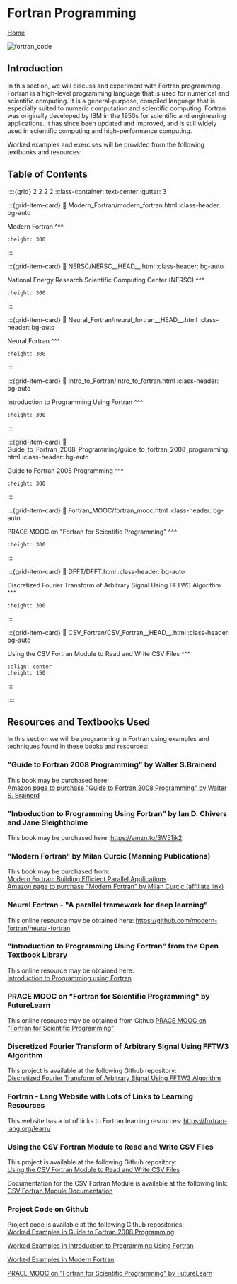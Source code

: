 # Fortran Programming

[Home](https://www.mkdynamics.net)

![fortran_code](images/fortran_code.jpeg)

## Introduction
In this section, we will discuss and experiment with Fortran programming. Fortran is a high-level programming language that is used for numerical and scientific computing. It is a general-purpose, compiled language that is especially suited to numeric computation and scientific computing. Fortran was originally developed by IBM in the 1950s for scientific and engineering applications. It has since been updated and improved, and is still widely used in scientific computing and high-performance computing.

Worked examples and exercises will be provided from the following textbooks and resources: <br>

## Table of Contents

::::{grid} 2 2 2 2
:class-container: text-center
:gutter: 3

:::{grid-item-card}
:link: Modern_Fortran/modern_fortran.html
:class-header: bg-auto

Modern Fortran
^^^
```{image} images/modern_fortran.jpg
:height: 300
```
:::

:::{grid-item-card}
:link: NERSC/NERSC__HEAD__.html
:class-header: bg-auto

National Energy Research Scientific Computing Center (NERSC)
^^^
```{image} images/NERSC.svg
:height: 300
```
:::

:::{grid-item-card}
:link: Neural_Fortran/neural_fortran__HEAD__.html
:class-header: bg-auto

Neural Fortran
^^^
```{image} images/neural_network.jpg
:height: 300
```
:::

:::{grid-item-card}
:link: Intro_to_Fortran/intro_to_fortran.html
:class-header: bg-auto

Introduction to Programming Using Fortran
^^^
```{image} images/intro_fortran.jpg
:height: 300
```
:::

:::{grid-item-card}
:link: Guide_to_Fortran_2008_Programming/guide_to_fortran_2008_programming.html
:class-header: bg-auto

Guide to Fortran 2008 Programming
^^^
```{image} images/guide_fortran.jpg
:height: 300
```
:::

:::{grid-item-card}
:link: Fortran_MOOC/fortran_mooc.html
:class-header: bg-auto

PRACE MOOC on "Fortran for Scientific Programming"
^^^
```{image} images/prace_mooc.jpg
:height: 300
```
:::

:::{grid-item-card}
:link: DFFT/DFFT.html
:class-header: bg-auto

Discretized Fourier Transform of Arbitrary Signal Using FFTW3 Algorithm
^^^
```{image} images/DFFT_mag_sine_wave2_10Hz.jpeg
:height: 300
```
:::

:::{grid-item-card}
:link: CSV_Fortran/CSV_Fortran__HEAD__.html
:class-header: bg-auto

Using the CSV Fortran Module to Read and Write CSV Files
^^^
```{image} images/csv_fortran.png
:align: center
:height: 150
```
:::

::::

## Resources and Textbooks Used

In this section we will be programming in Fortran using examples and techniques found in these books and resources:  <br>

### "Guide to Fortran 2008 Programming" by Walter S.Brainerd
This book may be purchased here: <br>
[Amazon page to purchase "Guide to Fortran 2008 Programming" by Walter S. Brainerd](https://amzn.to/3BOhTOd)

### "Introduction to Programming Using Fortran" by Ian D. Chivers and Jane Sleightholme
This book may be purchased here: https://amzn.to/3W51jk2

### "Modern Fortran" by Milan Curcic (Manning Publications)
This book may be purchased from: <br>
[Modern Fortran: Building Efficient Parallel Applications](https://www.manning.com/books/modern-fortran) <br>
[Amazon page to purchase "Modern Fortran" by Milan Curcic (affiliate link)](https://amzn.to/3PgzWzy)

### Neural Fortran - "A parallel framework for deep learning"
This online resource may be obtained here: https://github.com/modern-fortran/neural-fortran

### "Introduction to Programming Using Fortran" from the Open Textbook Library
This online resource may be obtained here: <br>
[Introduction to Programming using Fortran](https://open.umn.edu/opentextbooks/textbooks/introduction-to-programming-using-fortran-95-2003-2008)

### PRACE MOOC on "Fortran for Scientific Programming" by FutureLearn
This online resource may be obtained from Github  [PRACE MOOC on "Fortran for Scientific Programming"](https://www.futurelearn.com/courses/fortran-for-scientific-computing)

### Discretized Fourier Transform of Arbitrary Signal Using FFTW3 Algorithm
This project is available at the following Github repository: <br>
[Discretized Fourier Transform of Arbitrary Signal Using FFTW3 Algorithm](https://github.com/markkhusid/MKDynamics_website/tree/master/html/current_projects/code_FFTW3)

### Fortran - Lang Website with Lots of Links to Learning Resources
This website has a lot of links to Fortran learning resources: https://fortran-lang.org/learn/

### Using the CSV Fortran Module to Read and Write CSV Files
This project is available at the following Github repository: <br>
[Using the CSV Fortran Module to Read and Write CSV Files](https://github.com/jacobwilliams/csv-fortran)

Documentation for the CSV Fortran Module is available at the following link: <br>
[CSV Fortran Module Documentation](https://jacobwilliams.github.io/csv-fortran/)

### Project Code on Github

Project code is available at the following Github repositories:<br>
[Worked Examples in Guide to Fortran 2008 Programming](https://github.com/markkhusid/Guide-to-Fortran-2008-Programming)
                            
[Worked Examples in Introduction to Programming Using Fortran](https://github.com/markkhusid/Introduction-to-Programming-using-Fortran)

[Worked Examples in Modern Fortran](https://github.com/markkhusid/Modern_Fortran)

[PRACE MOOC on "Fortran for Scientific Programming" by FutureLearn](https://github.com/gjbex/Fortran-MOOC)